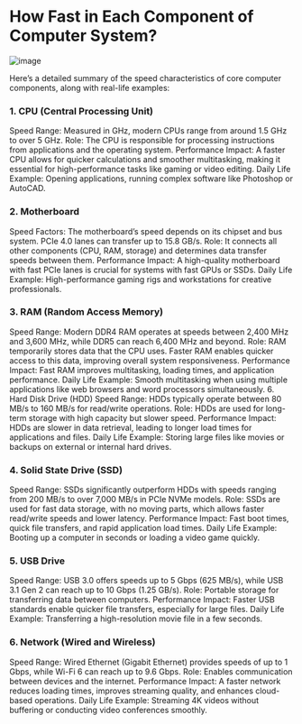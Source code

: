 # How Fast in Each Component of Computer System?

![image](https://github.com/user-attachments/assets/8160396b-6727-48a5-951a-61addbe17bb9)

Here’s a detailed summary of the speed characteristics of core computer components, along with real-life examples:

### 1. CPU (Central Processing Unit)
Speed Range: Measured in GHz, modern CPUs range from around 1.5 GHz to over 5 GHz.
Role: The CPU is responsible for processing instructions from applications and the operating system.
Performance Impact: A faster CPU allows for quicker calculations and smoother multitasking, making it essential for high-performance tasks like gaming or video editing.
Daily Life Example: Opening applications, running complex software like Photoshop or AutoCAD.

### 2. Motherboard
Speed Factors: The motherboard’s speed depends on its chipset and bus system. PCIe 4.0 lanes can transfer up to 15.8 GB/s.
Role: It connects all other components (CPU, RAM, storage) and determines data transfer speeds between them.
Performance Impact: A high-quality motherboard with fast PCIe lanes is crucial for systems with fast GPUs or SSDs.
Daily Life Example: High-performance gaming rigs and workstations for creative professionals.

### 3. RAM (Random Access Memory)
Speed Range: Modern DDR4 RAM operates at speeds between 2,400 MHz and 3,600 MHz, while DDR5 can reach 6,400 MHz and beyond.
Role: RAM temporarily stores data that the CPU uses. Faster RAM enables quicker access to this data, improving overall system responsiveness.
Performance Impact: Fast RAM improves multitasking, loading times, and application performance.
Daily Life Example: Smooth multitasking when using multiple applications like web browsers and word processors simultaneously.
6. Hard Disk Drive (HDD)
Speed Range: HDDs typically operate between 80 MB/s to 160 MB/s for read/write operations.
Role: HDDs are used for long-term storage with high capacity but slower speed.
Performance Impact: HDDs are slower in data retrieval, leading to longer load times for applications and files.
Daily Life Example: Storing large files like movies or backups on external or internal hard drives.

### 4. Solid State Drive (SSD)
Speed Range: SSDs significantly outperform HDDs with speeds ranging from 200 MB/s to over 7,000 MB/s in PCIe NVMe models.
Role: SSDs are used for fast data storage, with no moving parts, which allows faster read/write speeds and lower latency.
Performance Impact: Fast boot times, quick file transfers, and rapid application load times.
Daily Life Example: Booting up a computer in seconds or loading a video game quickly.

### 5. USB Drive
Speed Range: USB 3.0 offers speeds up to 5 Gbps (625 MB/s), while USB 3.1 Gen 2 can reach up to 10 Gbps (1.25 GB/s).
Role: Portable storage for transferring data between computers.
Performance Impact: Faster USB standards enable quicker file transfers, especially for large files.
Daily Life Example: Transferring a high-resolution movie file in a few seconds.

### 6. Network (Wired and Wireless)
Speed Range: Wired Ethernet (Gigabit Ethernet) provides speeds of up to 1 Gbps, while Wi-Fi 6 can reach up to 9.6 Gbps.
Role: Enables communication between devices and the internet.
Performance Impact: A faster network reduces loading times, improves streaming quality, and enhances cloud-based operations.
Daily Life Example: Streaming 4K videos without buffering or conducting video conferences smoothly.
